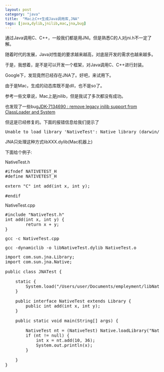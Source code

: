 ```yaml
---
layout: post
category: "java"
title:  "Mac上C++生成Java调用库,JNA"
tags: [java,dylib,jnilib,mac,jna,bug]
---
```


通过Java调用C、C++，一般我们都是用JNI。但是熟悉C的人对jni.h不一定了解。

随着时代的发展，Java对性能的要求越来越高，对底层开发的需求也越来越多。

于是，我想着，是不是可以开发一个框架，对Java调用C、C++进行封装。

Google下，发现竟然已经存在JNA了。好吧，来试用下。

由于是Mac，生成的动态库既不是dll，也不是so了。

参考一些文章说，Mac上是jnilib，但是我试了多次都没有成功。

也发现了一些bug[JDK-7134690 : remove legacy jnilib support from ClassLoader and System ](http://bugs.java.com/bugdatabase/view_bug.do?bug_id=7134690)

但这是已经修复的。下面的报错信息给我们提示了

<pre class="prettyPrint">
Unable to load library 'NativeTest': Native library (darwin/libNativeTest.dylib) not found in resource path 
</pre>

JNA只处理这种方式libXXX.dylib(Mac机器上)

下面给个例子:

NativeTest.h

<pre class="prettyPrint">
#ifndef NATIVETEST_H
#define NATIVETEST_H

extern "C" int add(int x, int y);

#endif
</pre>

NativeTest.cpp

<pre class="prettyPrint">
#include "NativeTest.h"
int add(int x, int y) {
        return x + y;
}
</pre>

<pre class="prettyPrint">
gcc -c NativeTest.cpp
</pre>

<pre class="prettyPrint">
gcc -dynamiclib -o libNativeTest.dylib NativeTest.o
</pre>

<pre class="prettyPrint">
import com.sun.jna.Library;
import com.sun.jna.Native;
 
public class JNATest {
     
    static {
        System.load("/Users/user/Documents/empleyment/libNativeTest.dylib");
    }
    
    public interface NativeTest extends Library {
        public int add(int x, int y);
    }
 
    public static void main(String[] args) {
         
        NativeTest nt = (NativeTest) Native.loadLibrary("NativeTest", NativeTest.class);
        if (nt != null) {
            int x = nt.add(10, 36);
            System.out.println(x);
        }
         
    }
}
</pre>
